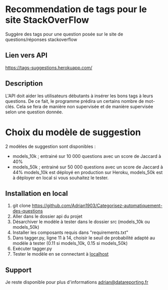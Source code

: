 # Recommendation de tags pour le site StackOverFlow
Suggère des tags pour une question posée sur le site de questions/réponses stackoverflow

## Lien vers API
https://tags-suggestions.herokuapp.com/

## Description
L'API doit aider les utilisateurs débutants à insérer les bons tags à leurs questions.
De ce fait, le programme prédira un certains nombre de mot-clés. Cela se fera de manière non supervisée et de manière supervisée selon une question donnée.

# Choix du modèle de suggestion
2 modèles de suggestion sont disponibles : 
- models_10k ; entrainé sur 10 000 questions avec un score de Jaccard à 40%
- models_50k ; entrainé sur 50 000 questions avec un score de Jaccard à 44%
models_10k est déployé en production sur Heroku, 
models_50k est à déployer en local si vous souhaitez le tester.

## Installation en local
1. git clone https://github.com/Adrian1903/Categorisez-automatiquement-des-questions
2. Aller dans le dossier api du projet
3. Désarchiver le modèle à tester dans le dossier src (models_10k ou models_50k)
4. Installer les composants requis dans "requirements.txt"
5. Dans tagger.py, ligne 11 à 14, choisir le seuil de probabilité adapté au modèle à tester (0.11 si models_10k, 0.15 si models_50k)   
6. Exécuter tagger.py   
7. Tester le modèle en se connectant à [localhost](http://127.0.0.1:5000)   

## Support
Je reste disponible pour plus d'informations
adrian@datareporting.fr